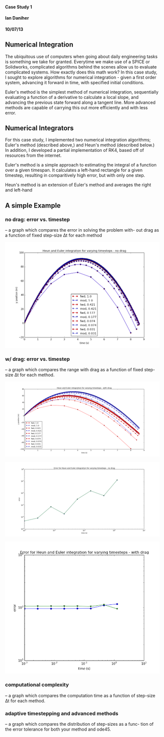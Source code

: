 #### Case Study 1
#### Ian Daniher
#### 10/07/13

## Numerical Integration

The ubiquitous use of computers when going about daily engineering tasks is something we take for granted. Everytime we make use of a SPICE or Solidworks, complicated algorithms behind the scenes allow us to evaluate complicated systems. How exactly does this math work? In this case study, I sought to explore algorithms for numerical integration - given a first order system, advancing it forward in time, with specified initial conditions. 

Euler's method is the simplest method of numerical integration, sequentially evaluating a function of a derivative to calculate a local slope, and advancing the previous state forward along a tangent line. More advanced methods are capable of carrying this out more efficiently and with less error.


## Numerical Integrators

For this case study, I implemented two numerical integration algorithms; Euler's method (described above,) and Heun's method (described below.) In addition, I developed a partial implementation of RK4, based off of resources from the internet.

Euler's method is a simple approach to estimating the integral of a function over a given timespan. It calculates a left-hand rectangle for a given timestep, resulting in comparitively high error, but with only one step.

Heun's method is an extension of Euler's method and averages the right and left-hand




## A simple Example


### no drag: error vs. timestep
– a graph which compares the error in solving the problem with-
out drag as a function of fixed step-size ∆t for each method

![Heun & Euler - Varying Timestep](/cs1/cs1f1.png "Range")

### w/ drag: error vs. timestep
– a graph which compares the range with drag as a function of
fixed step-size ∆t for each method.

![Heun & Euler - Varying Timestep + Drag](/cs1/cs1f2.png "Range")


![Heun & Euler - Error](/cs1/cs1f3.png "Error")

![Heun & Euler - Error](/cs1/cs1f4.png "Error")

### computational complexity
– a graph which compares the computation time as a function of
step-size ∆t for each method.


### adaptive timestepping and advanced methods
– a graph which compares the distribution of step-sizes as a func-
tion of the error tolerance for both your method and ode45.

